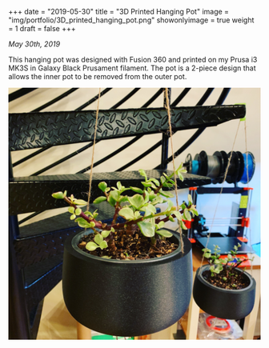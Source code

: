 +++
date = "2019-05-30"
title = "3D Printed Hanging Pot"
image = "img/portfolio/3D_printed_hanging_pot.png"
showonlyimage = true
weight = 1
draft = false
+++

*May 30th, 2019*

This hanging pot was designed with Fusion 360 and printed on my Prusa i3 MK3S in Galaxy Black Prusament filament. The pot is a 2-piece design that allows the inner pot to be removed from the outer pot.

![Floating Shelf][1]

[1]: /img/portfolio/3D_printed_hanging_pot.png
